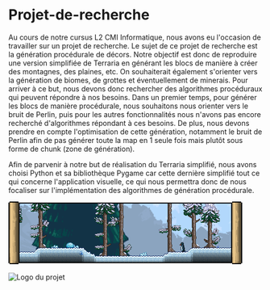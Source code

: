 # Projet-de-recherche

Au cours de notre cursus L2 CMI Informatique, nous avons eu l'occasion de travailler sur un projet de recherche. Le sujet de ce projet de recherche est la génération procédurale de décors.
Notre objectif est donc de reproduire une version simplifiée de Terraria en générant les blocs de manière à créer des montagnes, des plaines, etc. On souhaiterait également s'orienter vers la génération de biomes, de grottes et éventuellement de minerais.
Pour arriver à ce but, nous devons donc rechercher des algorithmes procéduraux qui peuvent répondre à nos besoins. Dans un premier temps, pour générer les blocs de manière procédurale, nous souhaitons nous orienter vers le bruit de Perlin, puis pour les autres fonctionnalités nous n'avons pas encore recherché d'algorithmes répondant à ces besoins. De plus, nous devons prendre en compte l'optimisation de cette génération, notamment le bruit de Perlin afin de pas générer toute la map en 1 seule fois mais plutôt sous forme de chunk (zone de génération).

Afin de parvenir à notre but de réalisation du Terraria simplifié, nous avons choisi Python et sa bibliothèque Pygame car cette dernière simplifié tout ce qui concerne l'application visuelle, ce qui nous permettra donc de nous focaliser sur l'implémentation des algorithmes de génération procédurale.

![Texte alternatif](Rapport/assets/toundra.png)

![Logo du projet](https://raw.githubusercontent.com/killianmathias/Projet-de-recherche/blob/main/Rapport/assets/toundra.png)

